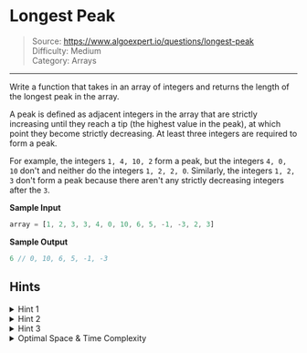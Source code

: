 # Longest Peak
> Source: https://www.algoexpert.io/questions/longest-peak  
> Difficulty: Medium  
> Category: Arrays
---

Write a function that takes in an array of integers and returns the length of 
the longest peak in the array.

A peak is defined as adjacent integers in the array that are strictly increasing 
until they reach a tip (the highest value in the peak), at which point they
become strictly decreasing. At least three integers are required to form a peak.

For example, the integers `1, 4, 10, 2` form a peak, but the integers 
`4, 0, 10` don't and neither do the integers `1, 2, 2, 0`. Similarly, the
integers `1, 2, 3` don't form a peak because there aren't any strictly 
decreasing integers after the `3`.

**Sample Input**
```javascript
array = [1, 2, 3, 3, 4, 0, 10, 6, 5, -1, -3, 2, 3]
```

**Sample Output**
```javascript
6 // 0, 10, 6, 5, -1, -3
```

## Hints

<details>
<summary>Hint 1</summary>
You can solve this question by iterating through the array from left to right
once.
</details>

<details>
<summary>Hint 2</summary>
Iterate through the array from left to right, and treat every integer as the
potential tip of a peak. To be the tip of a peak, an integer has to be strictly
greater than its adjacent integers.
</details>

<details>
<summary>Hint 3</summary>
As you iterate through the array from left to right, whenever you find a tip of
a peak, expand outwards from the tip until you no longer have a peak. Given what
peaks look like and how many peaks can therefore fit in an array, realize that
this process results in a linear-time algorithm. Make sure to keep track of the
longest peak you find as you iterate through the array.
</details>

<details>
<summary>Optimal Space &amp; Time Complexity</summary>
O(n) time | O(1) space - where n is the length of the input array
</details>

